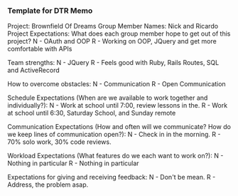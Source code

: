 ### Template for DTR Memo
Project: Brownfield Of Dreams
Group Member Names: Nick and Ricardo
Project Expectations: What does each group member hope to get out of this project?
N - OAuth and OOP
R - Working on OOP, JQuery and get more comfortable with APIs

Team strengths:
N - JQuery
R - Feels good with Ruby, Rails Routes, SQL and ActiveRecord

How to overcome obstacles:
N - Communication
R - Open Communication

Schedule Expectations (When are we available to work together and individually?):
N - Work at school until 7:00, review lessons in the. 
R - Work at school until 6:30, Saturday School, and Sunday remote

Communication Expectations (How and often will we communicate? How do we keep lines of communication open?):
N - Check in in the morning.
R - 70% solo work, 30% code reviews.  

Workload Expectations (What features do we each want to work on?):
N - Nothing in particular
R - Nothing in particular

Expectations for giving and receiving feedback:
N - Don't be mean.
R - Address, the problem asap.  
